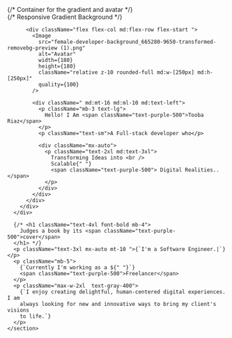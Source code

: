  <section id="home" className="mx-auto py-16  relative">
      <div className="">
        {/* Container for the gradient and avatar */}
        <div className="relative">
          {/* Responsive Gradient Background */}
          <div className="absolute left-5 top-10 inset-0 w-[150px] h-[150px] md:w-[200px] md:h-[200px] rounded-full bg-gradient-to-br from-purple-500 to-purple-950 blur-2xl"></div>

          <div className="flex flex-col md:flex-row flex-start ">
            <Image
              src="female-developer-background_665280-9650-transformed-removebg-preview (1).png"
              alt="Avatar"
              width={180}
              height={180}
              className="relative z-10 rounded-full md:w-[250px] md:h-[250px]"
              quality={100}
            />

            <div className=" md:mt-16 md:ml-10 md:text-left">
              <p className="mb-3 text-lg">
                Hello! I Am <span className="text-purple-500">Tooba Riaz</span>
              </p>
              <p className="text-sm">A Full-stack developer who</p>

              <div className="mx-auto">
                <p className="text-2xl md:text-3xl">
                  Transforming Ideas into <br />
                  Scalable{" "}
                  <span className="text-purple-500"> Digital Realities..</span>
                </p>
              </div>
            </div>
          </div>
        </div>
      </div>

      {/* <h1 className="text-4xl font-bold mb-4">
        Judges a book by its <span className="text-purple-500">cover</span>
      </h1> */}
      <p className="text-3xl mx-auto mt-10 ">{`I'm a Software Engineer.|`}</p>
      <p className="mb-5">
        {`Currently I'm working as a ${" "}`}
        <span className="text-purple-500">Freelancer</span>
      </p>
      <p className="max-w-2xl  text-gray-400">
        {`I enjoy creating delightful, human-centered digital experiences. I am
        always looking for new and innovative ways to bring my client's visions
        to life.`}
      </p>
    </section>
